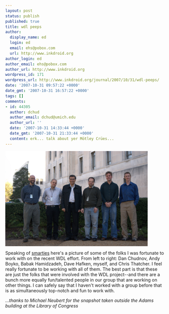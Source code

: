 ```yaml
---
layout: post
status: publish
published: true
title: wdl peeps
author:
  display_name: ed
  login: ed
  email: ehs@pobox.com
  url: http://www.inkdroid.org
author_login: ed
author_email: ehs@pobox.com
author_url: http://www.inkdroid.org
wordpress_id: 171
wordpress_url: http://www.inkdroid.org/journal/2007/10/31/wdl-peeps/
date: '2007-10-31 09:57:22 +0000'
date_gmt: '2007-10-31 16:57:22 +0000'
tags: []
comments:
- id: 44305
  author: dchud
  author_email: dchud@umich.edu
  author_url: ''
  date: '2007-10-31 14:33:44 +0000'
  date_gmt: '2007-10-31 21:33:44 +0000'
  content: erk... talk about yer Mötley Crües...
---
```

<p><a href="http://flickr.com/photos/inkdroid/1808726129/"><img src="/images/wdl_team.jpg" style="margin-bottom: 10px; border: none; width:450px;" /></a>Speaking of <a href="http://www.inkdroid.org/journal/2007/10/18/tools-2/">smarties</a> here's a picture of some of the folks I was fortunate to work with on the recent WDL effort. From left to right: Dan Chudnov, Andy Boyko, Babak Hamidzadeh, Dave Hafken, myself, and Chris Thatcher. I feel really fortunate to be working with all of them. The best part is that these are just the folks that were involved with the WDL project--and there are a bunch more equally fun/talented people in our group that are working on other things. I can safely say that I haven't worked with a group before that is as simultaneously top-notch and fun to work with.</p>
<p><i>...thanks to Michael Neubert for the snapshot taken outside the Adams building at the Library of Congress</i></p>
